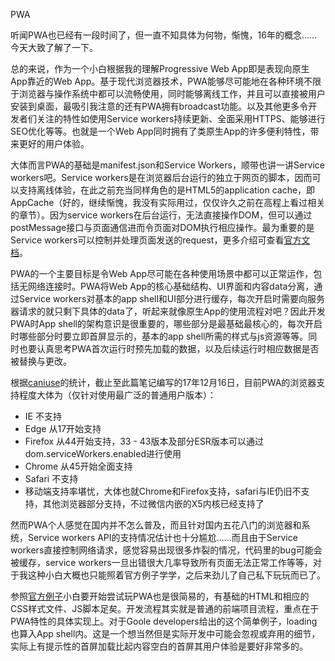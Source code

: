PWA

听闻PWA也已经有一段时间了，但一直不知具体为何物，惭愧，16年的概念……今天大致了解了一下。

总的来说，作为一个小白根据我的理解Progressive Web App即是表现向原生App靠近的Web App。基于现代浏览器技术，PWA能够尽可能地在各种环境不限于浏览器与操作系统中都可以流畅使用，同时能够离线工作，并且可以直接被用户安装到桌面，最吸引我注意的还有PWA拥有broadcast功能。以及其他更多令开发者们关注的特性如使用Service workers持续更新、全面采用HTTPS、能够进行SEO优化等等。也就是一个Web App同时拥有了类原生App的许多便利特性，带来更好的用户体验。

大体而言PWA的基础是manifest.json和Service Workers，顺带也讲一讲Service workers吧。Service workers是在浏览器后台运行的独立于网页的脚本，因而可以支持离线体验，在此之前充当同样角色的是HTML5的application cache，即AppCache（好的，继续惭愧，我没有实际用过，仅仅许久之前在高程上看过相关的章节）。因为service workers在后台运行，无法直接操作DOM，但可以通过postMessage接口与页面通信进而令页面对DOM执行相应操作。最为重要的是Service workers可以控制并处理页面发送的request，更多介绍可查看[官方文档](https://developers.google.com/web/fundamentals/primers/service-workers/)。

PWA的一个主要目标是令Web App尽可能在各种使用场景中都可以正常运作，包括无网络连接时。PWA将Web App的核心基础结构、UI界面和内容data分离，通过Service workers对基本的app shell和UI部分进行缓存，每次开启时需要向服务器请求的就只剩下具体的data了，听起来就像原生App的使用流程对吧？因此开发PWA时App shell的架构意识是很重要的，哪些部分是最基础最核心的，每次开启时哪些部分时要立即首屏显示的，基本的app shell所需的样式与js资源等等。同时也要认真思考PWA首次运行时预先加载的数据，以及后续运行时相应数据是否被替换与更改。

根据[caniuse](https://caniuse.com/#search=service%20workers)的统计，截止至此篇笔记编写的17年12月16日，目前PWA的浏览器支持程度大体为（仅针对使用最广泛的普通用户版本）：

- IE 不支持
- Edge 从17开始支持
- Firefox 从44开始支持，33 - 43版本及部分ESR版本可以通过dom.serviceWorkers.enabled进行使用
- Chrome 从45开始全面支持
- Safari 不支持
- 移动端支持率堪忧，大体也就Chrome和Firefox支持，safari与IE仍旧不支持，其他浏览器部分支持，不过微信内嵌的X5内核已经支持了

然而PWA个人感觉在国内并不怎么普及，而且针对国内五花八门的浏览器和系统，Service workers API的支持情况估计也十分尴尬……而且由于Service workers直接控制网络请求，感觉容易出现很多炸裂的情况，代码里的bug可能会被缓存，service workers一旦出错很大几率导致所有页面无法正常工作等等，对于我这种小白大概也只能照着官方例子学学，之后来劲儿了自己私下玩玩而已了。

参照[官方例子](https://developers.google.com/web/fundamentals/codelabs/your-first-pwapp/)小白要开始尝试玩PWA也是很简易的，有基础的HTML和相应的CSS样式文件、JS脚本足矣。开发流程其实就是普通的前端项目流程，重点在于PWA特性的具体实现上。对于Goole developers给出的这个简单例子，loading也算入App shell内。这是一个想当然但是实际开发中可能会忽视或弃用的细节，实际上有提示性的首屏加载比起内容空白的首屏其用户体验是要好非常多的。